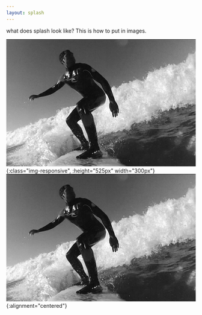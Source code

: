 ```yaml
---
layout: splash
---
```


what does splash look like? This is how to put in images.


![surfing-b&w](/assets/surfingBW.png){:class="img-responsive", :height="525px" width="300px"}
![surfing-b&w](/assets/surfingBW.png){:alignment="centered"}
